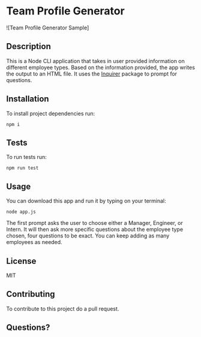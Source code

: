 
# Team Profile Generator 

![Team Profile Generator Sample]

## Description

This is a Node CLI application that takes in user provided information on different employee types. Based on the information provided, the app writes the output to an HTML file. It uses the [Inquirer](https://www.npmjs.com/package/inquirer) package to prompt for questions.



## Installation

To install project dependencies run:

```
npm i
```

## Tests

To run tests run:

```
npm run test
```

## Usage

You can download this app and run it by typing on your terminal:

```
node app.js
```
The first prompt asks the user to choose either a Manager, Engineer, or Intern. It will then ask more specific questions about the employee type chosen, four questions to be exact. You can keep adding as many employees as needed.


## License

MIT 

## Contributing

To contribute to this project do a pull request. 

## Questions?


